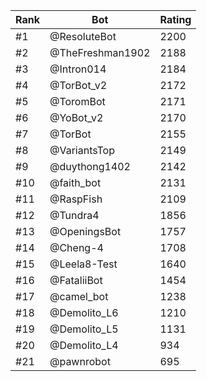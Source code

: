 Rank|Bot|Rating
---|---|---
#1|@ResoluteBot|2200
#2|@TheFreshman1902|2188
#3|@Intron014|2184
#4|@TorBot_v2|2172
#5|@ToromBot|2171
#6|@YoBot_v2|2170
#7|@TorBot|2155
#8|@VariantsTop|2149
#9|@duythong1402|2142
#10|@faith_bot|2131
#11|@RaspFish|2109
#12|@Tundra4|1856
#13|@OpeningsBot|1757
#14|@Cheng-4|1708
#15|@Leela8-Test|1640
#16|@FataliiBot|1454
#17|@camel_bot|1238
#18|@Demolito_L6|1210
#19|@Demolito_L5|1131
#20|@Demolito_L4|934
#21|@pawnrobot|695
